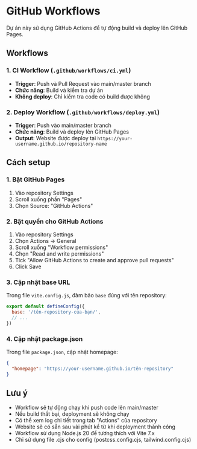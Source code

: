 # GitHub Workflows

Dự án này sử dụng GitHub Actions để tự động build và deploy lên GitHub Pages.

## Workflows

### 1. CI Workflow (`.github/workflows/ci.yml`)
- **Trigger**: Push và Pull Request vào main/master branch
- **Chức năng**: Build và kiểm tra dự án
- **Không deploy**: Chỉ kiểm tra code có build được không

### 2. Deploy Workflow (`.github/workflows/deploy.yml`)
- **Trigger**: Push vào main/master branch
- **Chức năng**: Build và deploy lên GitHub Pages
- **Output**: Website được deploy tại `https://your-username.github.io/repository-name`

## Cách setup

### 1. Bật GitHub Pages
1. Vào repository Settings
2. Scroll xuống phần "Pages"
3. Chọn Source: "GitHub Actions"

### 2. Bật quyền cho GitHub Actions
1. Vào repository Settings
2. Chọn Actions → General
3. Scroll xuống "Workflow permissions"
4. Chọn "Read and write permissions"
5. Tick "Allow GitHub Actions to create and approve pull requests"
6. Click Save

### 3. Cập nhật base URL
Trong file `vite.config.js`, đảm bảo `base` đúng với tên repository:
```js
export default defineConfig({
  base: '/tên-repository-của-bạn/',
  // ...
})
```

### 4. Cập nhật package.json
Trong file `package.json`, cập nhật homepage:
```json
{
  "homepage": "https://your-username.github.io/tên-repository"
}
```

## Lưu ý
- Workflow sẽ tự động chạy khi push code lên main/master
- Nếu build thất bại, deployment sẽ không chạy
- Có thể xem log chi tiết trong tab "Actions" của repository
- Website sẽ có sẵn sau vài phút kể từ khi deployment thành công
- Workflow sử dụng Node.js 20 để tương thích với Vite 7.x
- Chỉ sử dụng file .cjs cho config (postcss.config.cjs, tailwind.config.cjs)
